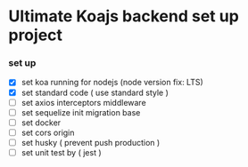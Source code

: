 # Ultimate Koajs backend set up project
### set up
- [x] set koa running for nodejs (node version fix: LTS)
- [x] set standard code ( use standard style )
- [ ] set axios interceptors middleware
- [ ] set sequelize init migration base
- [ ] set docker
- [ ] set cors origin
- [ ] set husky ( prevent push production )
- [ ] set unit test by ( jest )
